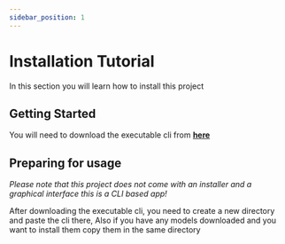 ```yaml
---
sidebar_position: 1
---
```


# Installation Tutorial

In this section you will learn how to install this project

## Getting Started

You will need to download the executable cli from
**[here](https://github.com/amirrezaDev1378/ollama-model-direct-download/releases/latest)**

## Preparing for usage

*Please note that this project does not come with an installer and a graphical interface this is a CLI based app!*

After downloading the executable cli, you need to create a new directory and paste the cli there, Also if you have any
models downloaded and you want to install them copy them in the same directory
